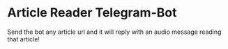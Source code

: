 # Article Reader Telegram-Bot
Send the bot any article url and it will reply with an audio message reading that article!
